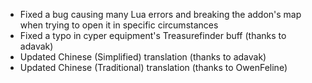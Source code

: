 * Fixed a bug causing many Lua errors and breaking the addon's map when trying to open it in specific circumstances
* Fixed a typo in cyper equipment's Treasurefinder buff (thanks to adavak)  
* Updated Chinese (Simplified) translation (thanks to adavak)
* Updated Chinese (Traditional) translation (thanks to OwenFeline)
